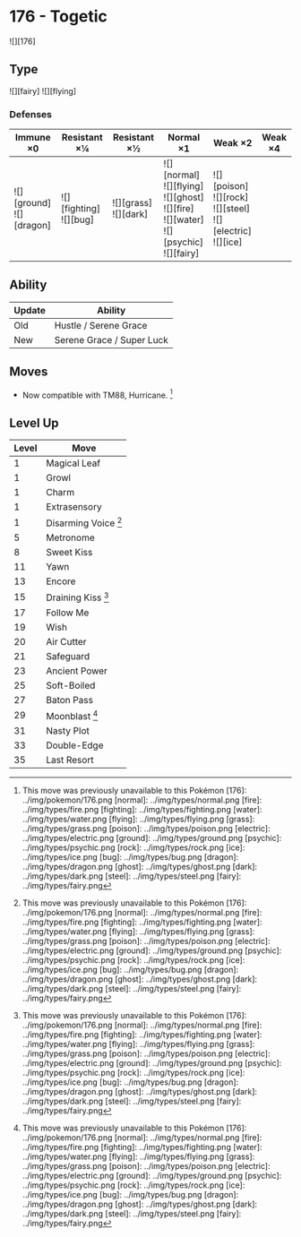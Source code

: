 # 176 - Togetic
![][176]

## Type

![][fairy]  ![][flying]

### Defenses

Immune ×0                       | Resistant ×¼                   | Resistant ×½                 | Normal ×1                                                                                                   | Weak ×2                                                                     | Weak ×4 | 
---                             | ---                            | ---                          | ---                                                                                                         | ---                                                                         | ---     | 
![][ground]<br> ![][dragon]<br> | ![][fighting]<br> ![][bug]<br> | ![][grass]<br> ![][dark]<br> | ![][normal]<br> ![][flying]<br> ![][ghost]<br> ![][fire]<br> ![][water]<br> ![][psychic]<br> ![][fairy]<br> | ![][poison]<br> ![][rock]<br> ![][steel]<br> ![][electric]<br> ![][ice]<br> |         | 

## Ability

Update | Ability                   | 
---    | ---                       | 
Old    | Hustle / Serene Grace     | 
New    | Serene Grace / Super Luck | 

## Moves

 - Now compatible with TM88, Hurricane. [^1]

## Level Up

Level | Move                 | 
---   | ---                  | 
1     | Magical Leaf         | 
1     | Growl                | 
1     | Charm                | 
1     | Extrasensory         | 
1     | Disarming Voice [^1] | 
5     | Metronome            | 
8     | Sweet Kiss           | 
11    | Yawn                 | 
13    | Encore               | 
15    | Draining Kiss [^1]   | 
17    | Follow Me            | 
19    | Wish                 | 
20    | Air Cutter           | 
21    | Safeguard            | 
23    | Ancient Power        | 
25    | Soft-Boiled          | 
27    | Baton Pass           | 
29    | Moonblast [^1]       | 
31    | Nasty Plot           | 
33    | Double-Edge          | 
35    | Last Resort          | 

[^1]: This move was previously unavailable to this Pokémon
[176]: ../img/pokemon/176.png
[normal]: ../img/types/normal.png
[fire]: ../img/types/fire.png
[fighting]: ../img/types/fighting.png
[water]: ../img/types/water.png
[flying]: ../img/types/flying.png
[grass]: ../img/types/grass.png
[poison]: ../img/types/poison.png
[electric]: ../img/types/electric.png
[ground]: ../img/types/ground.png
[psychic]: ../img/types/psychic.png
[rock]: ../img/types/rock.png
[ice]: ../img/types/ice.png
[bug]: ../img/types/bug.png
[dragon]: ../img/types/dragon.png
[ghost]: ../img/types/ghost.png
[dark]: ../img/types/dark.png
[steel]: ../img/types/steel.png
[fairy]: ../img/types/fairy.png
